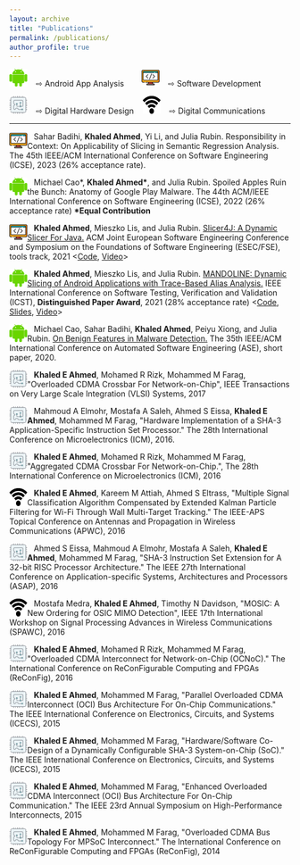 ```yaml
---
layout: archive
title: "Publications"
permalink: /publications/
author_profile: true
---
```


<img src="../images/android_guy.png"
width="32"
height="32"> &nbsp;&nbsp; ⇨ Android App Analysis &nbsp;&nbsp;&nbsp;&nbsp;&nbsp;&nbsp;
<img src="../images/coding.png"
width="32"
height="32"> &nbsp;&nbsp; ⇨ Software Development &nbsp;&nbsp;

<img src="../images/fpga_2.png"
width="32"
height="32"> &nbsp;&nbsp; ⇨ Digital Hardware Design &nbsp;&nbsp;
<img src="../images/wifi-icon.png"
width="32"
height="32"> &nbsp;&nbsp; ⇨ Digital Communications


***

<img src="../images/coding.png"
width="32"
height="32"
style="float:left;"> &nbsp;&nbsp; 
Sahar Badihi, **Khaled Ahmed**, Yi Li, and Julia Rubin. Responsibility in Context: On Applicability of Slicing in Semantic Regression Analysis. The 45th IEEE/ACM International Conference on Software Engineering (ICSE), 2023 (26% acceptance rate).

<img src="../images/android_guy.png"
width="32"
height="32"
style="float:left;"> &nbsp;&nbsp; 
Michael Cao\*, **Khaled Ahmed\***, and Julia Rubin. Spoiled Apples Ruin the Bunch: Anatomy of Google Play Malware. The 44th ACM/IEEE International Conference on Software Engineering (ICSE), 2022 (26% acceptance rate) **\*Equal Contribution**



<img src="../images/coding.png"
width="32"
height="32"
style="float:left;"> &nbsp;&nbsp; 
**Khaled Ahmed**, Mieszko Lis, and Julia Rubin. [Slicer4J: A Dynamic Slicer For Java.](https://people.ece.ubc.ca/mjulia/publications/Slicer4J_2021.pdf) ACM Joint European Software Engineering Conference and Symposium on the Foundations of Software Engineering (ESEC/FSE), tools track, 2021 <[Code](https://github.com/resess/Slicer4J), [Video](https://youtu.be/mn7z6I-WyH4)>


<img src="../images/android_guy.png"
width="32"
height="32"
style="float:left;"> &nbsp;&nbsp; 
**Khaled Ahmed**, Mieszko Lis, and Julia Rubin. [MANDOLINE: Dynamic Slicing of Android Applications with Trace-Based Alias Analysis.](https://www.ece.ubc.ca/~mjulia/publications/Mandoline_2021.pdf) IEEE International Conference on Software Testing, Verification and Validation (ICST), **Distinguished Paper Award**, 2021 (28% acceptance rate) <[Code](https://github.com/resess/Mandoline), [Slides](../files/ICST_flat_animation.pdf), [Video](https://www.youtube.com/watch?v=hHSEy6EcdsA)>


<img src="../images/android_guy.png"
width="32"
height="32"
style="float:left;"> &nbsp;&nbsp;
Michael Cao, Sahar Badihi, **Khaled Ahmed**, Peiyu Xiong, and Julia Rubin. [On Benign Features in Malware Detection.](https://www.ece.ubc.ca/~mjulia/publications/On_Benign_Features_in_Malware_Detection_2020.pdf) The 35th IEEE/ACM International Conference on Automated Software Engineering (ASE), short paper, 2020.


<img src="../images/fpga_2.png"
width="32"
height="32"
style="float:left;"> &nbsp;&nbsp;
**Khaled E Ahmed**, Mohamed R Rizk, Mohammed M Farag, "Overloaded CDMA Crossbar For Network-on-Chip", IEEE Transactions on Very Large Scale Integration (VLSI) Systems, 2017


<img src="../images/fpga_2.png"
width="32"
height="32"
style="float:left;"> &nbsp;&nbsp;
Mahmoud A Elmohr, Mostafa A Saleh, Ahmed S Eissa, **Khaled E Ahmed**, Mohammed M Farag, "Hardware Implementation of a SHA-3 Application-Specific Instruction Set Processor." The 28th International Conference on Microelectronics (ICM), 2016.


<img src="../images/fpga_2.png"
width="32"
height="32"
style="float:left;"> &nbsp;&nbsp;
**Khaled E Ahmed**, Mohamed R Rizk, Mohammed M Farag, "Aggregated CDMA Crossbar For Network-on-Chip.", The 28th International Conference on Microelectronics (ICM), 2016


<img src="../images/wifi-icon.png"
width="32"
height="32"
style="float:left;"> &nbsp;&nbsp;
**Khaled E Ahmed**, Kareem M Attiah, Ahmed S Eltrass, "Multiple Signal Classification Algorithm Compensated by Extended Kalman Particle Filtering for Wi-Fi Through Wall Multi-Target Tracking." The IEEE-APS Topical Conference on Antennas and Propagation in Wireless Communications (APWC), 2016


<img src="../images/fpga_2.png"
width="32"
height="32"
style="float:left;"> &nbsp;&nbsp;
Ahmed S Eissa, Mahmoud A Elmohr, Mostafa A Saleh, **Khaled E Ahmed**, Mohammed M Farag, "SHA-3 Instruction Set Extension for A 32-bit RISC Processor Architecture." The IEEE 27th International Conference on Application-specific Systems, Architectures and Processors (ASAP), 2016



<img src="../images/wifi-icon.png"
width="32"
height="32"
style="float:left;"> &nbsp;&nbsp;
Mostafa Medra, **Khaled E Ahmed**, Timothy N Davidson, "MOSIC: A New Ordering for OSIC MIMO Detection", IEEE 17th International Workshop on Signal Processing Advances in Wireless Communications (SPAWC), 2016


<img src="../images/fpga_2.png"
width="32"
height="32"
style="float:left;"> &nbsp;&nbsp;
**Khaled E Ahmed**, Mohamed R Rizk, Mohammed M Farag, "Overloaded CDMA Interconnect for Network-on-Chip (OCNoC)." The International Conference on ReConFigurable Computing and FPGAs (ReConFig), 2016



<img src="../images/fpga_2.png"
width="32"
height="32"
style="float:left;"> &nbsp;&nbsp;
**Khaled E Ahmed**, Mohammed M Farag, "Parallel Overloaded CDMA Interconnect (OCI) Bus Architecture For On-Chip Communications." The IEEE International Conference on Electronics, Circuits, and Systems (ICECS), 2015



<img src="../images/fpga_2.png"
width="32"
height="32"
style="float:left;"> &nbsp;&nbsp;
**Khaled E Ahmed**, Mohammed M Farag, "Hardware/Software Co-Design of a Dynamically Configurable SHA-3 System-on-Chip (SoC)."
The IEEE International Conference on Electronics, Circuits, and Systems (ICECS), 2015



<img src="../images/fpga_2.png"
width="32"
height="32"
style="float:left;"> &nbsp;&nbsp;
**Khaled E Ahmed**, Mohammed M Farag, "Enhanced Overloaded CDMA Interconnect (OCI) Bus Architecture For On-Chip Communication."
The IEEE 23rd Annual Symposium on High-Performance Interconnects, 2015


<img src="../images/fpga_2.png"
width="32"
height="32"
style="float:left;"> &nbsp;&nbsp;
**Khaled E Ahmed**, Mohammed M Farag, "Overloaded CDMA Bus Topology For MPSoC Interconnect." The International Conference on ReConFigurable Computing and FPGAs (ReConFig), 2014